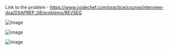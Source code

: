 Link to the problem - https://www.codechef.com/practice/course/interview-dsa/DSAPREP_08/problems/REVSEG


![image](https://github.com/Haleshot/Competitive-Programming/assets/57552973/8ea3cdfd-5bc4-435a-9159-b30f5e1c67b7)


![image](https://github.com/Haleshot/Competitive-Programming/assets/57552973/0d1ec4b0-72d4-4849-98a6-9285146432c8)


![image](https://github.com/Haleshot/Competitive-Programming/assets/57552973/9279b46a-ef9b-4283-a8d8-ff71c68ac120)
